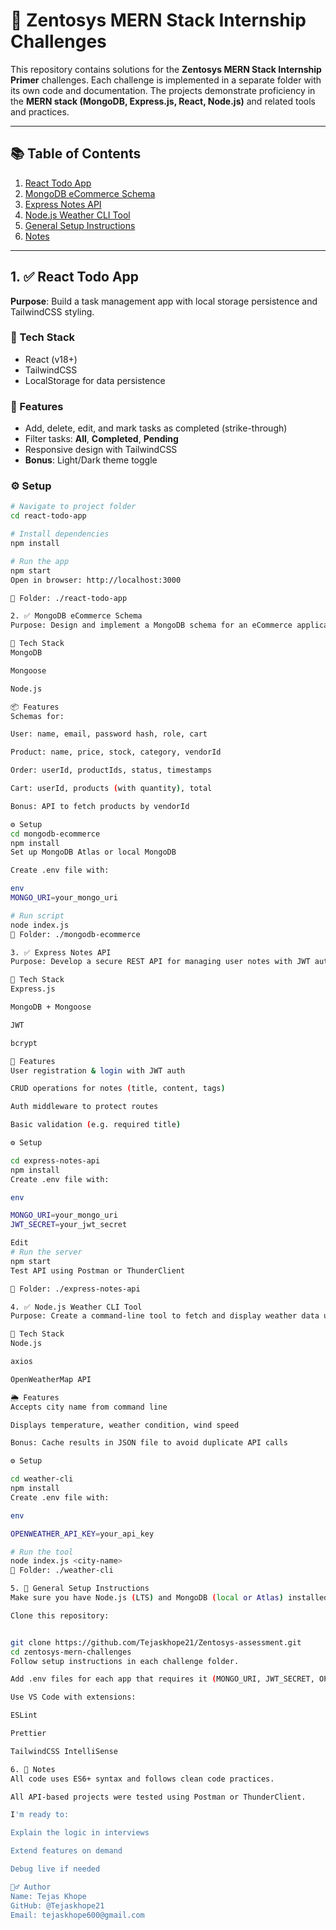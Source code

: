 # 🚀 Zentosys MERN Stack Internship Challenges

This repository contains solutions for the **Zentosys MERN Stack Internship Primer** challenges. Each challenge is implemented in a separate folder with its own code and documentation. The projects demonstrate proficiency in the **MERN stack (MongoDB, Express.js, React, Node.js)** and related tools and practices.

---

## 📚 Table of Contents

1. [React Todo App](#1-react-todo-app)
2. [MongoDB eCommerce Schema](#2-mongodb-ecommerce-schema)
3. [Express Notes API](#3-express-notes-api)
4. [Node.js Weather CLI Tool](#4-nodejs-weather-cli-tool)
5. [General Setup Instructions](#5-general-setup-instructions)
6. [Notes](#6-notes)

---

## 1. ✅ React Todo App

**Purpose**: Build a task management app with local storage persistence and TailwindCSS styling.

### 🧰 Tech Stack

- React (v18+)
- TailwindCSS
- LocalStorage for data persistence

### 🔧 Features

- Add, delete, edit, and mark tasks as completed (strike-through)
- Filter tasks: **All**, **Completed**, **Pending**
- Responsive design with TailwindCSS
- **Bonus**: Light/Dark theme toggle

### ⚙️ Setup

```bash
# Navigate to project folder
cd react-todo-app

# Install dependencies
npm install

# Run the app
npm start
Open in browser: http://localhost:3000

📁 Folder: ./react-todo-app

2. ✅ MongoDB eCommerce Schema
Purpose: Design and implement a MongoDB schema for an eCommerce application using Mongoose.

🧰 Tech Stack
MongoDB

Mongoose

Node.js

📦 Features
Schemas for:

User: name, email, password hash, role, cart

Product: name, price, stock, category, vendorId

Order: userId, productIds, status, timestamps

Cart: userId, products (with quantity), total

Bonus: API to fetch products by vendorId

⚙️ Setup
cd mongodb-ecommerce
npm install
Set up MongoDB Atlas or local MongoDB

Create .env file with:

env
MONGO_URI=your_mongo_uri

# Run script
node index.js
📁 Folder: ./mongodb-ecommerce

3. ✅ Express Notes API
Purpose: Develop a secure REST API for managing user notes with JWT authentication.

🧰 Tech Stack
Express.js

MongoDB + Mongoose

JWT

bcrypt

🔐 Features
User registration & login with JWT auth

CRUD operations for notes (title, content, tags)

Auth middleware to protect routes

Basic validation (e.g. required title)

⚙️ Setup

cd express-notes-api
npm install
Create .env file with:

env

MONGO_URI=your_mongo_uri
JWT_SECRET=your_jwt_secret

Edit
# Run the server
npm start
Test API using Postman or ThunderClient

📁 Folder: ./express-notes-api

4. ✅ Node.js Weather CLI Tool
Purpose: Create a command-line tool to fetch and display weather data using OpenWeatherMap API.

🧰 Tech Stack
Node.js

axios

OpenWeatherMap API

🌦️ Features
Accepts city name from command line

Displays temperature, weather condition, wind speed

Bonus: Cache results in JSON file to avoid duplicate API calls

⚙️ Setup

cd weather-cli
npm install
Create .env file with:

env

OPENWEATHER_API_KEY=your_api_key

# Run the tool
node index.js <city-name>
📁 Folder: ./weather-cli

5. 🧩 General Setup Instructions
Make sure you have Node.js (LTS) and MongoDB (local or Atlas) installed.

Clone this repository:


git clone https://github.com/Tejaskhope21/Zentosys-assessment.git
cd zentosys-mern-challenges
Follow setup instructions in each challenge folder.

Add .env files for each app that requires it (MONGO_URI, JWT_SECRET, OPENWEATHER_API_KEY).

Use VS Code with extensions:

ESLint

Prettier

TailwindCSS IntelliSense

6. 📝 Notes
All code uses ES6+ syntax and follows clean code practices.

All API-based projects were tested using Postman or ThunderClient.

I'm ready to:

Explain the logic in interviews

Extend features on demand

Debug live if needed

🙋‍♂️ Author
Name: Tejas Khope
GitHub: @Tejaskhope21
Email: tejaskhope600@gmail.com